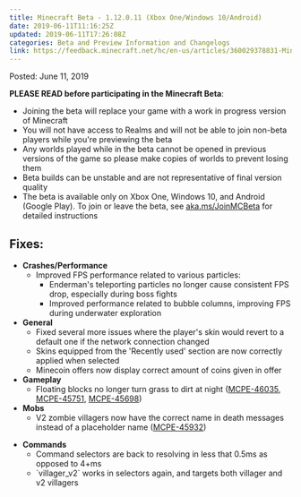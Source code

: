 ```yaml
---
title: Minecraft Beta - 1.12.0.11 (Xbox One/Windows 10/Android)
date: 2019-06-11T11:16:25Z
updated: 2019-06-11T17:26:08Z
categories: Beta and Preview Information and Changelogs
link: https://feedback.minecraft.net/hc/en-us/articles/360029378831-Minecraft-Beta-1-12-0-11-Xbox-One-Windows-10-Android
---
```


Posted: June 11, 2019

**PLEASE READ before participating in the Minecraft Beta**:

- Joining the beta will replace your game with a work in progress version of Minecraft
- You will not have access to Realms and will not be able to join non-beta players while you're previewing the beta
- Any worlds played while in the beta cannot be opened in previous versions of the game so please make copies of worlds to prevent losing them
- Beta builds can be unstable and are not representative of final version quality
- The beta is available only on Xbox One, Windows 10, and Android (Google Play). To join or leave the beta, see [aka.ms/JoinMCBeta](https://aka.ms/JoinMCBeta) for detailed instructions 

## **Fixes:**

- **Crashes/Performance**
  - Improved FPS performance related to various particles:
    - Enderman's teleporting particles no longer cause consistent FPS drop, especially during boss fights
    - Improved performance related to bubble columns, improving FPS during underwater exploration 
- **General**
  - Fixed several more issues where the player's skin would revert to a default one if the network connection changed
  - Skins equipped from the 'Recently used' section are now correctly applied when selected 
  - Minecoin offers now display correct amount of coins given in offer
- **Gameplay**
  - Floating blocks no longer turn grass to dirt at night ([MCPE-46035](https://bugs.mojang.com/browse/MCPE-46035), [MCPE-45751](https://bugs.mojang.com/browse/MCPE-45751), [MCPE-45698](https://bugs.mojang.com/browse/MCPE-45698))
- **Mobs**
  - V2 zombie villagers now have the correct name in death messages instead of a placeholder name ([MCPE-45932](https://bugs.mojang.com/browse/MCPE-45932))

<!-- -->

- **Commands**
  - Command selectors are back to resolving in less that 0.5ms as opposed to 4+ms
  - \`villager_v2\` works in selectors again, and targets both villager and v2 villagers
